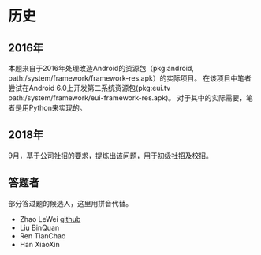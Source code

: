 # 历史
## 2016年
本题来自于2016年处理改造Android的资源包（pkg:android, path:/system/framework/framework-res.apk）的实际项目。
在该项目中笔者尝试在Android 6.0上开发第二系统资源包(pkg:eui.tv path:/system/framework/eui-framework-res.apk)。
对于其中的实际需要，笔者是用Python来实现的。
## 2018年
9月，基于公司社招的要求，提炼出该问题，用于初级社招及校招。

## 答题者
部分答过题的候选人，这里用拼音代替。
+ Zhao LeWei
[github](https://github.com/zhaolewei)
+ Liu BinQuan
+ Ren TianChao
+ Han XiaoXin
